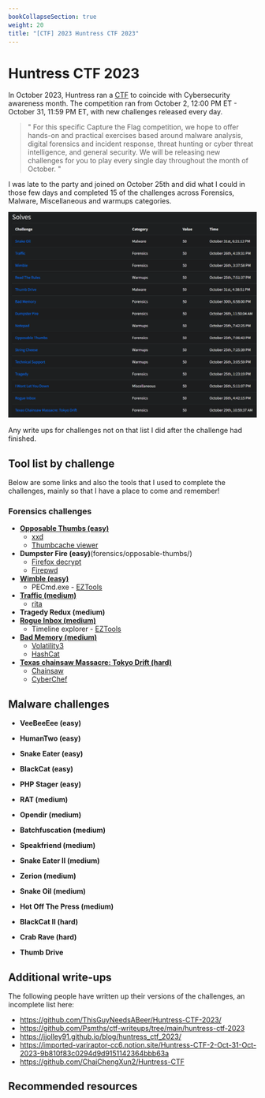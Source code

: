 ```yaml
---
bookCollapseSection: true
weight: 20
title: "[CTF] 2023 Huntress CTF 2023"
---
```


# Huntress CTF 2023
In October 2023, Huntress ran a [CTF](https://huntress.ctf.games/) to coincide with Cybersecurity awareness month. The competition ran from October 2, 12:00 PM ET - October 31, 11:59 PM ET, with new challenges released every day.

> "
> For this specific Capture the Flag competition, we hope to offer hands-on and practical exercises based around malware analysis, digital forensics and incident response, threat hunting or cyber threat intelligence, and general security. We will be releasing new challenges for you to play every single day throughout the month of October.
> "

I was late to the party and joined on October 25th and did what I could in those few days and completed 15 of the challenges across Forensics, Malware, Miscellaneous and warmups categories.

![Fancy4n6 solves](images/solves.png)

Any write ups for challenges not on that list I did after the challenge had finished. 

## Tool list by challenge
Below are some links and also the tools that I used to complete the challenges, mainly so that I have a place to come and remember!

### Forensics challenges

* [**Opposable Thumbs (easy)**](forensics/opposable-thumbs/)
  * [xxd](https://linux.die.net/man/1/xxd)
  * [Thumbcache viewer](https://thumbcacheviewer.github.io/)
* **Dumpster Fire (easy)**(forensics/opposable-thumbs/)
  * [Firefox decrypt](https://github.com/unode/firefox_decrypt)
  * [Firepwd](https://github.com/lclevy/firepwd)
* [**Wimble (easy)**](forensics/wimble/)
  * PECmd.exe - [EZTools](https://github.com/EricZimmerman/Get-ZimmermanTools)
* [**Traffic (medium)**](forensics/traffic/)
  * [rita](https://github.com/activecm/rita)
* **Tragedy Redux (medium)**
* [**Rogue Inbox (medium)**](forensics/rogue-inbox/)
  * Timeline explorer - [EZTools](https://github.com/EricZimmerman/Get-ZimmermanTools)
* [**Bad Memory (medium)**](forensics/bad-memory/)
  * [Volatility3](https://github.com/volatilityfoundation/volatility3)
  * [HashCat](https://hashcat.net/hashcat/)
* [**Texas chainsaw Massacre: Tokyo Drift (hard)**](forensics/texas-chainsaw-massacre/)
  * [Chainsaw](https://github.com/WithSecureLabs/chainsaw)
  * [CyberChef](https://gchq.github.io/CyberChef/)

## Malware challenges
- **VeeBeeEee (easy)**
- **HumanTwo (easy)**
- **Snake Eater (easy)**
- **BlackCat (easy)**

- **PHP Stager (easy)**

- **RAT (medium)**

- **Opendir (medium)**

- **Batchfuscation (medium)**

- **Speakfriend (medium)**

- **Snake Eater II (medium)**

- **Zerion (medium)**

- **Snake Oil (medium)**

- **Hot Off The Press (medium)**

- **BlackCat II (hard)**

- **Crab Rave (hard)**



- **Thumb Drive**





## Additional write-ups
The following people have written up their versions of the challenges, an incomplete list here:

* https://github.com/ThisGuyNeedsABeer/Huntress-CTF-2023/
* https://github.com/Psmths/ctf-writeups/tree/main/huntress-ctf-2023
* https://jjolley91.github.io/blog/huntress_ctf_2023/
* https://imported-variraptor-cc6.notion.site/Huntress-CTF-2-Oct-31-Oct-2023-9b810f83c0294d9d9151142364bbb63a
* https://github.com/ChaiChengXun2/Huntress-CTF

## Recommended resources

